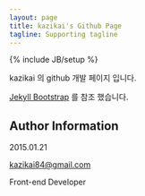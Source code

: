 ```yaml
---
layout: page
title: kazikai's Github Page
tagline: Supporting tagline
---
```

{% include JB/setup %}

kazikai 의 github 개발 페이지 입니다.

[Jekyll Bootstrap](http://jekyllbootstrap.com) 를 참조 했습니다.

## Author Information


2015.01.21

kazikai84@gmail.com

Front-end Developer
